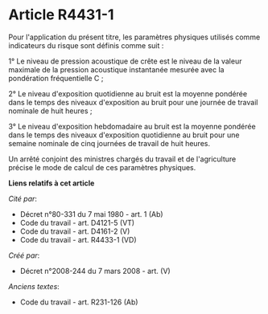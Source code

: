 # Article R4431-1

Pour l'application du présent titre, les paramètres physiques utilisés comme indicateurs du risque sont définis comme suit :

1° Le niveau de pression acoustique de crête est le niveau de la valeur maximale de la pression acoustique instantanée
mesurée avec la pondération fréquentielle C ;

2° Le niveau d'exposition quotidienne au bruit est la moyenne pondérée dans le temps des niveaux d'exposition au bruit pour
une journée de travail nominale de huit heures ;

3° Le niveau d'exposition hebdomadaire au bruit est la moyenne pondérée dans le temps des niveaux d'exposition quotidienne au
bruit pour une semaine nominale de cinq journées de travail de huit heures.

Un arrêté conjoint des ministres chargés du travail et de l'agriculture précise le mode de calcul de ces paramètres
physiques.

**Liens relatifs à cet article**

_Cité par_:

  - Décret n°80-331 du 7 mai 1980 - art. 1 (Ab)
  - Code du travail - art. D4121-5 (VT)
  - Code du travail - art. D4161-2 (V)
  - Code du travail - art. R4433-1 (VD)

_Créé par_:

  - Décret n°2008-244 du 7 mars 2008 - art. (V)

_Anciens textes_:

  - Code du travail - art. R231-126 (Ab)
